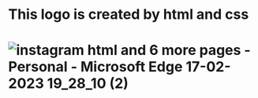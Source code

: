 <h1>This logo is created by html and css<h1>



![instagram html and 6 more pages - Personal - Microsoft​ Edge 17-02-2023 19_28_10 (2)](https://user-images.githubusercontent.com/125183729/219675901-9aba7533-975a-4a69-bf62-0aff00b5453d.png)
